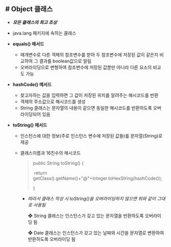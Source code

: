 ## # Object 클래스

- ***모든 클래스의 최고 조상***

- java.lang 패키지에 속하는 클래스

- **equals() 메서드**

  - 매개변수로 다른 객체의 참조변수를 받아 두 참조변수에 저장된 값이 같은지 비교하여 그 결과를 boolean값으로 알림
  - 오버라이딩으로 변형하여 참조변수에 저장된 값뿐만 아니라 다른 요소의 비교도 가능

- **hashCode() 메서드**

  - 찾고자하는 값을 입력하면 그 값이 저장된 위치를 알려주는 해시코드를 반환
  - 객체의 주소값으로 해시코드를 생성
  - String 클래스는 문자열의 내용이 같으면 동일한 해시코드를 반환하도록 오버라이딩되어 있음

- **toString() 메서드**

  - 인스턴스에 대한 정보(주로 인스턴스 변수에 저장된 값들)를 문자열(String)로 제공

  - 클래스이름과 16진수의 해시코드 

    > public String toString() {
    >
    > ​	return getClass().getName()+"@"+Integer.toHexString(hashCode());
    >
    > }

    - _따라서 클래스 작성 시 toString()을 오버라이딩하지 않으면 위와 같이 그대로 사용됨_

      ❖ String 클래스는 인스턴스가 갖고 있는 문자열을 반환하도록 오버라이딩 됨

      ❖ Date 클래스는 인스턴스가 갖고 있는 날짜와 시간을 문자열로 변환하여 반환하도록 오버라이딩 됨

